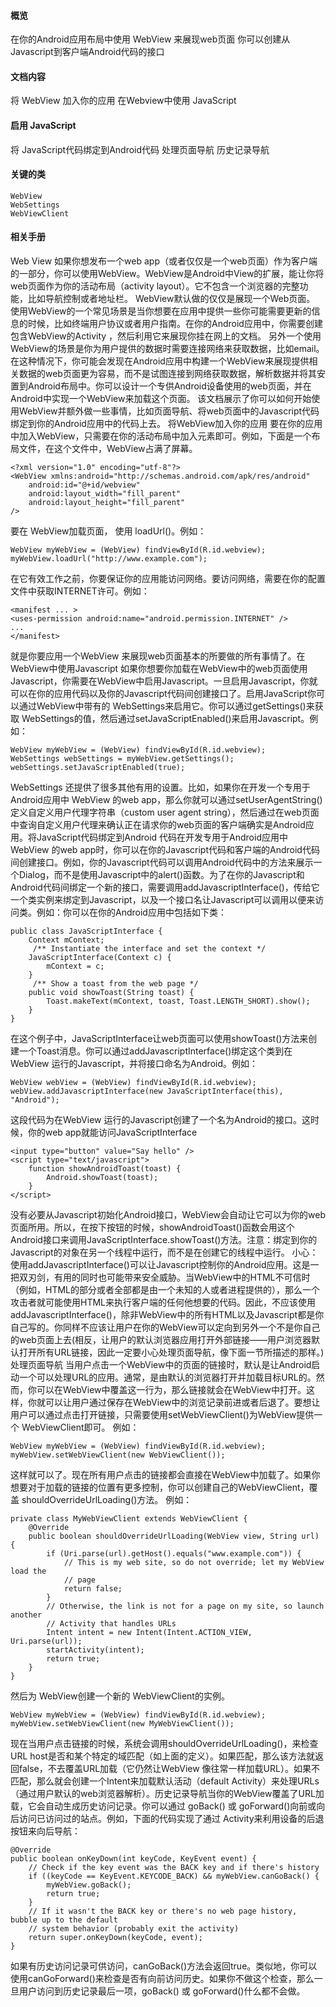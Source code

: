 #### 概览
在你的Android应用布局中使用 WebView 来展现web页面
你可以创建从Javascript到客户端Android代码的接口
#### 文档内容
将 WebView 加入你的应用
在Webview中使用 JavaScript
#### 启用 JavaScript
将 JavaScript代码绑定到Android代码
处理页面导航
历史记录导航
#### 关键的类
```  
WebView
WebSettings
WebViewClient
```
#### 相关手册
Web View
如果你想发布一个web app（或者仅仅是一个web页面）作为客户端的一部分，你可以使用WebView。WebView是Android中View的扩展，能让你将web页面作为你的活动布局（activity layout）。它不包含一个浏览器的完整功能，比如导航控制或者地址栏。 WebView默认做的仅仅是展现一个Web页面。
使用WebView的一个常见场景是当你想要在应用中提供一些你可能需要更新的信息的时候，比如终端用户协议或者用户指南。在你的Android应用中，你需要创建包含WebView的Activity ，然后利用它来展现你挂在网上的文档。
另外一个使用WebView的场景是你为用户提供的数据时需要连接网络来获取数据，比如email。在这种情况下，你可能会发现在Android应用中构建一个WebView来展现提供相关数据的web页面更为容易，而不是试图连接到网络获取数据，解析数据并将其安置到Android布局中。你可以设计一个专供Android设备使用的web页面，并在Android中实现一个WebView来加载这个页面。
该文档展示了你可以如何开始使用WebView并额外做一些事情，比如页面导航、将web页面中的Javascript代码绑定到你的Android应用中的代码上去。
将WebView加入你的应用
要在你的应用中加入WebView，只需要在你的活动布局中加入<WebView>元素即可。例如，下面是一个布局文件，在这个文件中，WebView占满了屏幕。
```  
<?xml version="1.0" encoding="utf-8"?>
<WebView xmlns:android="http://schemas.android.com/apk/res/android"
	android:id="@+id/webview"
	android:layout_width="fill_parent"
	android:layout_height="fill_parent"
/>
```
要在 WebView加载页面， 使用 loadUrl()。例如： 
```  
WebView myWebView = (WebView) findViewById(R.id.webview);
myWebView.loadUrl("http://www.example.com");
```
在它有效工作之前，你要保证你的应用能访问网络。要访问网络，需要在你的配置文件中获取INTERNET许可。例如： 
```  
<manifest ... >
<uses-permission android:name="android.permission.INTERNET" />
...
</manifest>
```
就是你要应用一个WebView 来展现web页面基本的所要做的所有事情了。在WebView中使用Javascript
如果你想要你加载在WebView中的web页面使用Javascript，你需要在WebView中启用Javascript。一旦启用Javascript，你就可以在你的应用代码以及你的Javascript代码间创建接口了。启用JavaScript你可以通过WebView中带有的 WebSettings来启用它。你可以通过getSettings()来获取 WebSettings的值，然后通过setJavaScriptEnabled()来启用Javascript。例如： 
```  
WebView myWebView = (WebView) findViewById(R.id.webview);
WebSettings webSettings = myWebView.getSettings();
webSettings.setJavaScriptEnabled(true);
```
WebSettings 还提供了很多其他有用的设置。比如，如果你在开发一个专用于Android应用中 WebView 的web app，那么你就可以通过setUserAgentString()定义自定义用户代理字符串（custom user agent string），然后通过在web页面中查询自定义用户代理来确认正在请求你的web页面的客户端确实是Android应用。将JavaScript代码绑定到Android 代码在开发专用于Android应用中 WebView 的web app时，你可以在你的Javascript代码和客户端的Android代码间创建接口。例如，你的Javascript代码可以调用Android代码中的方法来展示一个Dialog，而不是使用Javascript中的alert()函数。为了在你的Javascript和Android代码间绑定一个新的接口，需要调用addJavascriptInterface()，传给它一个类实例来绑定到Javascript，以及一个接口名让Javascript可以调用以便来访问类。例如：你可以在你的Android应用中包括如下类： 
```  
public class JavaScriptInterface {
	Context mContext;
	 /** Instantiate the interface and set the context */
	JavaScriptInterface(Context c) {
		mContext = c;
	}
	 /** Show a toast from the web page */
	public void showToast(String toast) {
		Toast.makeText(mContext, toast, Toast.LENGTH_SHORT).show();
	}
}
```
在这个例子中，JavaScriptInterface让web页面可以使用showToast()方法来创建一个Toast消息。你可以通过addJavascriptInterface()绑定这个类到在WebView 运行的Javascript，并将接口命名为Android。例如： 
```  
WebView webView = (WebView) findViewById(R.id.webview); 
webView.addJavascriptInterface(new JavaScriptInterface(this), "Android");
```
这段代码为在WebView 运行的Javascript创建了一个名为Android的接口。这时候，你的web app就能访问JavaScriptInterface 
```  
<input type="button" value="Say hello" />
<script type="text/javascript">
	function showAndroidToast(toast) {
		Android.showToast(toast);
	}
</script>
```
没有必要从Javascript初始化Android接口，WebView会自动让它可以为你的web页面所用。所以，在按下按钮的时候，showAndroidToast()函数会用这个Android接口来调用JavaScriptInterface.showToast()方法。注意：绑定到你的Javascript的对象在另一个线程中运行，而不是在创建它的线程中运行。
小心：使用addJavascriptInterface()可以让Javascript控制你的Android应用。这是一把双刃剑，有用的同时也可能带来安全威胁。当WebView中的HTML不可信时（例如，HTML的部分或者全部都是由一个未知的人或者进程提供的），那么一个攻击者就可能使用HTML来执行客户端的任何他想要的代码。因此，不应该使用addJavascriptInterface()，除非WebView中的所有HTML以及Javascript都是你自己写的。你同样不应该让用户在你的WebView可以定向到另外一个不是你自己的web页面上去(相反，让用户的默认浏览器应用打开外部链接——用户浏览器默认打开所有URL链接，因此一定要小心处理页面导航，像下面一节所描述的那样。)
处理页面导航
当用户点击一个WebView中的页面的链接时，默认是让Android启动一个可以处理URL的应用。通常，是由默认的浏览器打开并加载目标URL的。然而，你可以在WebView中覆盖这一行为，那么链接就会在WebView中打开。这样，你就可以让用户通过保存在WebView中的浏览记录前进或者后退了。要想让用户可以通过点击打开链接，只需要使用setWebViewClient()为WebView提供一个 WebViewClient即可。
例如： 
```  
WebView myWebView = (WebView) findViewById(R.id.webview);
myWebView.setWebViewClient(new WebViewClient());
```
这样就可以了。现在所有用户点击的链接都会直接在WebView中加载了。如果你想要对于加载的链接的位置有更多控制，你可以创建自己的WebViewClient，覆盖 shouldOverrideUrlLoading()方法。
例如： 
```  
private class MyWebViewClient extends WebViewClient {
	@Override
	public boolean shouldOverrideUrlLoading(WebView view, String url) {
		if (Uri.parse(url).getHost().equals("www.example.com")) {
			// This is my web site, so do not override; let my WebView load the
			// page
			return false;
		}
		// Otherwise, the link is not for a page on my site, so launch another
		// Activity that handles URLs
		Intent intent = new Intent(Intent.ACTION_VIEW, Uri.parse(url));
		startActivity(intent);
		return true;
	}
}
```
然后为 WebView创建一个新的 WebViewClient的实例。 
```  
WebView myWebView = (WebView) findViewById(R.id.webview);
myWebView.setWebViewClient(new MyWebViewClient());
```
现在当用户点击链接的时候，系统会调用shouldOverrideUrlLoading()，来检查URL host是否和某个特定的域匹配（如上面的定义）。如果匹配，那么该方法就返回false，不去覆盖URL加载（它仍然让WebView 像往常一样加载URL）。如果不匹配，那么就会创建一个Intent来加载默认活动（default Activity）来处理URLs（通过用户默认的web浏览器解析）。历史记录导航当你的WebView覆盖了URL加载，它会自动生成历史访问记录。你可以通过 goBack() 或 goForward()向前或向后访问已访问过的站点。例如，下面的代码实现了通过 Activity来利用设备的后退按钮来向后导航： 
```  
@Override
public boolean onKeyDown(int keyCode, KeyEvent event) {
	// Check if the key event was the BACK key and if there's history
	if ((keyCode == KeyEvent.KEYCODE_BACK) && myWebView.canGoBack() {
		myWebView.goBack();
		return true;
	}
	// If it wasn't the BACK key or there's no web page history, bubble up to the default
	// system behavior (probably exit the activity)
	return super.onKeyDown(keyCode, event);
}
```
如果有历史访问记录可供访问，canGoBack()方法会返回true。类似地，你可以使用canGoForward()来检查是否有向前访问历史。如果你不做这个检查，那么一旦用户访问到历史记录最后一项，goBack() 或 goForward()什么都不会做。
